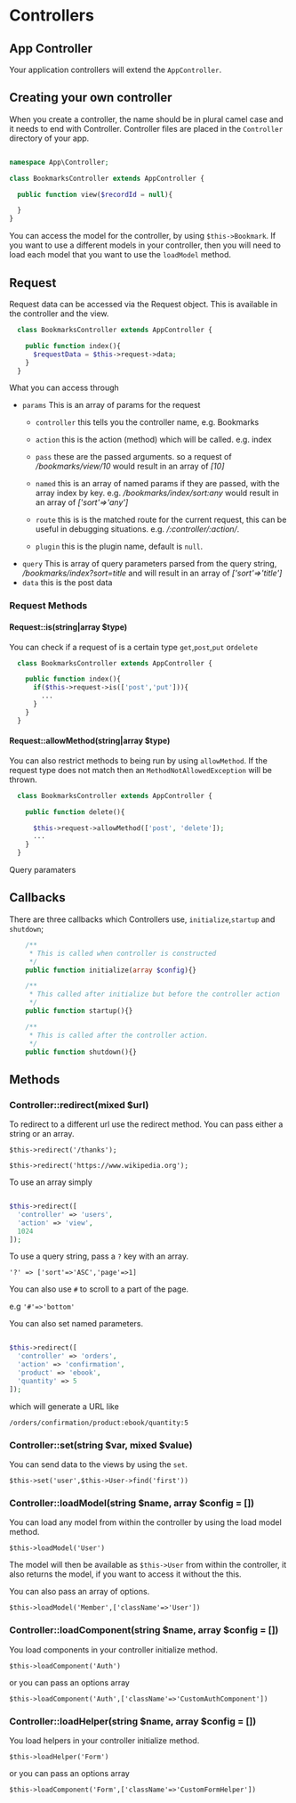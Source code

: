 # Controllers

## App Controller

Your application controllers will extend the `AppController`.

## Creating your own controller

When you create a controller, the name should be in plural camel case and it needs to end with Controller. Controller files are placed in the `Controller` directory of your app.

````php

namespace App\Controller;

class BookmarksController extends AppController {

  public function view($recordId = null){

  }
}

````

You can access the model for the controller, by using `$this->Bookmark`. If you want to use a different models in your controller, then you will need to load each model that you want to use the `loadModel` method.

## Request

Request data can be accessed via the Request object. This is available in the controller and the view.


```php
  class BookmarksController extends AppController {

    public function index(){
      $requestData = $this->request->data;
    }
  }

```

What you can access through 

- `params` This is an array of params for the request
  - `controller` this tells you the controller name, e.g. Bookmarks
  - `action` this is the action (method) which will be called. e.g. index
  - `pass` these are the passed arguments. so a request of */bookmarks/view/10* would result in an array of *[10]*
  - `named` this is an array of named params if they are passed, with the array index by key. e.g. */bookmarks/index/sort:any* would result in an array of *['sort'=>'any']*

  - `route` this is is the matched route for the current request, this can be useful in debugging situations. e.g. */:controller/:action/*.

  - `plugin` this is the plugin name, default is `null`. 
- `query` This is array of query parameters parsed from the query string, */bookmarks/index?sort=title* and will result in an array of  *['sort'=>'title']*
- `data` this is the post data

### Request Methods

#### Request::is(string|array $type)

You can check if a request of is a certain type `get`,`post`,`put` or`delete`

```php
  class BookmarksController extends AppController {

    public function index(){
      if($this->request->is(['post','put'])){
        ...
      }
    }
  }

```
#### Request::allowMethod(string|array $type)

You can also restrict methods to being run by using `allowMethod`. If the request type does not
match then an `MethodNotAllowedException` will be thrown.



```php
  class BookmarksController extends AppController {

    public function delete(){

      $this->request->allowMethod(['post', 'delete']);
      ...
    }
  }

```



Query paramaters 


## Callbacks 

There are three callbacks which Controllers use, `initialize`,`startup` and `shutdown`;

````php
    /**
     * This is called when controller is constructed
     */
    public function initialize(array $config){}

    /**
     * This called after initialize but before the controller action
     */
    public function startup(){}

    /**
     * This is called after the controller action.
     */
    public function shutdown(){}
````

## Methods

### Controller::redirect(mixed $url)

To redirect to a different url use the redirect method. You can pass either a string or an array.

`$this->redirect('/thanks');`

`$this->redirect('https://www.wikipedia.org');`

To use an array simply

````php

$this->redirect([
  'controller' => 'users',
  'action' => 'view',
  1024
]);

````
To use a query string, pass a `?` key with an array.

`'?' => ['sort'=>'ASC','page'=>1]`

You can also use `#` to scroll to a part of the page.

e.g `'#'=>'bottom'`

You can also set named parameters.


````php

$this->redirect([
  'controller' => 'orders',
  'action' => 'confirmation',
  'product' => 'ebook',
  'quantity' => 5
]);

````
which will generate a URL like

`/orders/confirmation/product:ebook/quantity:5`

### Controller::set(string $var, mixed $value)

You can send data to the views by using the `set`.

`$this->set('user',$this->User->find('first'))`

### Controller::loadModel(string $name, array $config = [])

You can load any model from within the controller by using the load model method.

`$this->loadModel('User')`

The model will then be available as `$this->User` from within the controller, it also returns the model, if you want to access it without
the this.

You can also pass an array of options.

`$this->loadModel('Member',['className'=>'User'])`

### Controller::loadComponent(string $name, array $config = [])

You load components in your controller initialize method.

`$this->loadComponent('Auth')`

or you can pass an options array

`$this->loadComponent('Auth',['className'=>'CustomAuthComponent'])`


### Controller::loadHelper(string $name, array $config = [])

You load helpers in your controller initialize method.

`$this->loadHelper('Form')`

or you can pass an options array

`$this->loadComponent('Form',['className'=>'CustomFormHelper'])`
